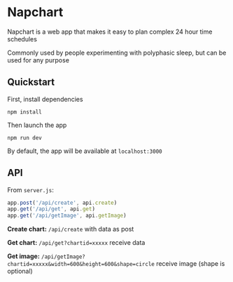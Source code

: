 # Napchart

Napchart is a web app that makes it easy to plan complex 24 hour time schedules

Commonly used by people experimenting with polyphasic sleep, but can be used for any purpose

## Quickstart

First, install dependencies
````
npm install
````

Then launch the app
````
npm run dev
````
By default, the app will be available at `localhost:3000`


## API

From `server.js`:

```javascript
app.post('/api/create', api.create)
app.get('/api/get', api.get)
app.get('/api/getImage', api.getImage)
```

**Create chart:** `/api/create` with data as post

**Get chart:** `/api/get?chartid=xxxxx` receive data

**Get image:** `/api/getImage?chartid=xxxxx&width=600&height=600&shape=circle` receive image (shape is optional)
